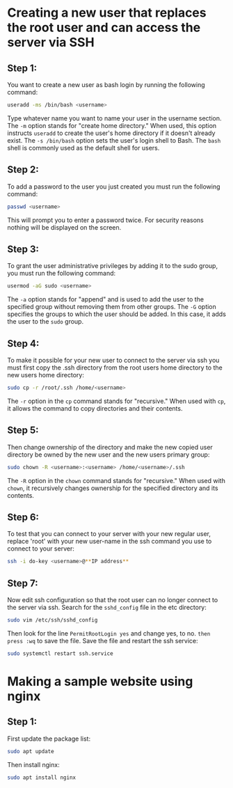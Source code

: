 # Creating a new user that replaces the root user and can access the server via SSH
## Step 1:
You want to create a new user as bash login by running the following command:
```bash
useradd -ms /bin/bash <username>
```
Type whatever name you want to name your user in the username section.
The `-m` option stands for "create home directory." When used, this option instructs `useradd` to create the user's home directory if it doesn't already exist.
The `-s /bin/bash` option sets the user's login shell to Bash. The `bash` shell is commonly used as the default shell for users.

## Step 2:
To add a password to the user you just created you must run the following command:
```bash
passwd <username>
```
This will prompt you to enter a password twice. For security reasons nothing will be displayed on the screen.

## Step 3:
To grant the user administrative privileges by adding it to the sudo group, you must run the following command:
```bash
usermod -aG sudo <username>
```
The `-a` option stands for "append" and is used to add the user to the specified group without removing them from other groups.
The `-G` option specifies the groups to which the user should be added. In this case, it adds the user to the `sudo` group.

## Step 4:
To make it possible for your new user to connect to the server via ssh you must first copy the .ssh directory from the root users home directory to the new users home directory:
```bash
sudo cp -r /root/.ssh /home/<username>
```
The `-r` option in the `cp` command stands for "recursive." When used with `cp`, it allows the command to copy directories and their contents.

## Step 5:
Then change ownership of the directory and make the new copied user directory be owned by the new user and the new users primary group:
```bash
sudo chown -R <username>:<username> /home/<username>/.ssh
```
The `-R` option in the `chown` command stands for "recursive." When used with `chown`, it recursively changes ownership for the specified directory and its contents.
## Step 6:
To test that you can connect to your server with your new regular user, replace 'root' with your new user-name in the ssh command you use to connect to your server:
```bash
ssh -i do-key <username>@**IP address**
```

## Step 7:
Now edit ssh configuration so that the root user can no longer connect to the server via ssh. Search for the `sshd_config` file in the etc directory:
```bash
sudo vim /etc/ssh/sshd_config
```
Then look for the line `PermitRootLogin yes` and change yes, to no. `then press :wq` to save the file. Save the file and restart the ssh service: 
```bash
sudo systemctl restart ssh.service
```


# Making a sample website using nginx

## Step 1:
First update the package list:
```bash
sudo apt update
```
Then install nginx:
```bash
sudo apt install nginx
```

